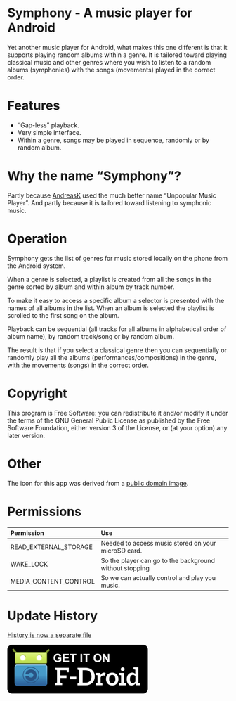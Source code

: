 Symphony - A music player for Android
=====================================

Yet another music player for Android, what makes this one different is that it supports playing random albums within a genre. It is tailored toward playing classical music and other genres where you wish to listen to a random albums (symphonies) with the songs (movements) played in the correct order.

Features
========
- “Gap-less” playback.
- Very simple interface.
- Within a genre, songs may be played in sequence, randomly or by random album.

Why the name “Symphony”?
========================
Partly because [AndreasK](https://f-droid.org/packages/de.kromke.andreas.unpopmusicplayerfree/) used the much better name “Unpopular Music Player”. And partly because it is tailored toward listening to symphonic music.

Operation
=========
Symphony gets the list of genres for music stored locally on the phone from the Android system.

When a genre is selected, a playlist is created from all the songs in the genre sorted by album and within album by track number.

To make it easy to access a specific album a selector is presented with the names of all albums in the list. When an album is selected the playlist is scrolled to the first song on the album.

Playback can be sequential (all tracks for all albums in alphabetical order of album name), by random track/song or by random album.

The result is that if you select a classical genre then you can sequentially or randomly play all the albums (performances/compositions) in the genre, with the movements (songs) in the correct order.

Copyright
=========
This program is Free Software: you can redistribute it and/or modify it under the terms of the GNU General Public License as published by the Free Software Foundation, either version 3 of the License, or (at your option) any later version.

Other
=====
The icon for this app was derived from a [public domain image](https://commons.wikimedia.org/wiki/File:Bratsche.jpg).

Permissions
===========
|Permission|Use|
|:----------|:---|
READ_EXTERNAL_STORAGE|Needed to access music stored on your microSD card.
WAKE_LOCK|So the player can go to the background without stopping
MEDIA_CONTENT_CONTROL|So we can actually control and play you music.

Update History
==============
[History is now a separate file](CHANGELOG.md)

[![Get it on F-Droid](get_it_on_f-droid.png?raw=true)](https://f-droid.org/packages/org.fitchfamily.android.symphony/)
